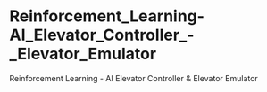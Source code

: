 # Reinforcement_Learning-AI_Elevator_Controller_-_Elevator_Emulator
Reinforcement Learning - AI Elevator Controller &amp; Elevator Emulator

